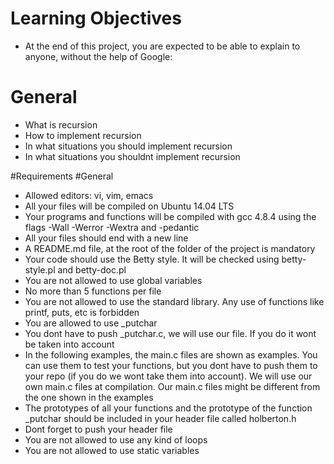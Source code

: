 # Learning Objectives
- At the end of this project, you are expected to be able to explain to anyone, without the help of Google:

# General
- What is recursion
- How to implement recursion
- In what situations you should implement recursion
- In what situations you shouldnt implement recursion

#Requirements
#General
- Allowed editors: vi, vim, emacs
- All your files will be compiled on Ubuntu 14.04 LTS
- Your programs and functions will be compiled with gcc 4.8.4 using the flags -Wall -Werror -Wextra and -pedantic
- All your files should end with a new line
- A README.md file, at the root of the folder of the project is mandatory
- Your code should use the Betty style. It will be checked using betty-style.pl and betty-doc.pl
- You are not allowed to use global variables
- No more than 5 functions per file
- You are not allowed to use the standard library. Any use of functions like printf, puts, etc is forbidden
- You are allowed to use _putchar
- You dont have to push _putchar.c, we will use our file. If you do it wont be taken into account
- In the following examples, the main.c files are shown as examples. You can use them to test your functions, but you dont have to push them to your repo (if you do we wont take them into account). We will use our own main.c files at compilation. Our main.c files might be different from the one shown in the examples
- The prototypes of all your functions and the prototype of the function _putchar should be included in your header file called holberton.h
- Dont forget to push your header file
- You are not allowed to use any kind of loops
- You are not allowed to use static variables
